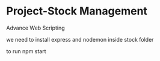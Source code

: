 # Project-Stock Management
 Advance Web Scripting
 
we need to install express and nodemon inside stock folder

to run npm start